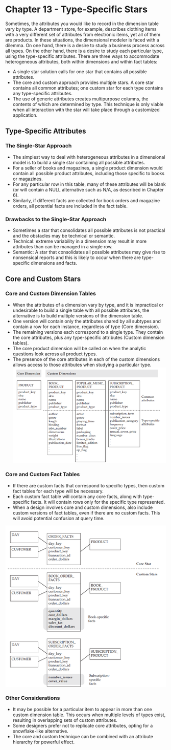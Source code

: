 # Chapter 13 - Type-Specific Stars
Sometimes, the attributes you would like to record in the dimension table vary by type. A department store, for example, describes clothing items with a very different set of attributes from electronic items, yet all of them are products. In these situations, the dimensional modeler is faced with a dilemma. On one hand, there is a desire to study a business process across all types. On the other hand, there is a desire to study each particular type, using the type-specific attributes.
There are three ways to accommodate heterogeneous attributes, both within dimensions and within fact tables:

- A single star solution calls for one star that contains all possible attributes.
- The core and custom approach provides multiple stars. A core star contains all common attributes; one custom star for each type contains any type-specific
attributes. 
- The use of generic attributes creates multipurpose columns, the contents of which are determined by type. This technique is only viable when all interaction with the star will take place through a customized application.

## Type-Specific Attributes

### The Single-Star Approach
- The simplest way to deal with heterogeneous attributes in a dimensional model is to build a single star containing all possible attributes.
- For a seller of books and magazines, a single product dimension would contain all possible product attributes, including those specific to books or magazines.
- For any particular row in this table, many of these attributes will be blank (or will contain a NULL alternative such as N/A, as described in Chapter 6).
- Similarly, if different facts are collected for book orders and magazine orders, all potential facts are included in the fact table.

### Drawbacks to the Single-Star Approach
- Sometimes a star that consolidates all possible attributes is not practical and the obstacles may be technical or semantic.
- Technical: extreme variability in a dimension may result in more attributes than can be managed in a single row.
- Semantic: A star that consolidates all possible attributes may give rise to nonsensical reports and this is likely to occur when there are type-specific dimensions and facts.

## Core and Custom Stars

### Core and Custom Dimension Tables
- When the attributes of a dimension vary by type, and it is impractical or undesirable to build a single table with all possible attributes, the alternative is to build multiple versions of the dimension table.
- One version will contain only the attributes shared by all subtypes and contain a row for each instance, regardless of type (Core dimension).
- The remaining versions each correspond to a single type. They contain the core attributes, plus any type-specific attributes (Custom dimension tables).
- The core product dimension will be called on when the analytic questions look across all product types.
- The presence of the core attributes in each of the custom dimensions allows access to those attributes when studying a particular type. 
![Core and custom](https://github.com/STEFANOVIVAS/star-schema-notes/blob/main/images/core_and_custom.png)

### Core and Custom Fact Tables
- If there are custom facts that correspond to specific types, then custom fact tables for each type will be necessary.
- Each custom fact table will contain any core facts, along with type-specific facts. It will contain rows only for the specific type represented.
- When a design involves core and custom dimensions, also include custom versions of fact tables, even if there are no custom facts. This will avoid potential confusion at query time.
  
![Custom fact](https://github.com/STEFANOVIVAS/star-schema-notes/blob/main/images/custom_fact.png)

### Other Considerations
- It may be possible for a particular item to appear in more than one custom dimension table. This occurs when multiple levels of types exist, resulting in overlapping sets of custom attributes.
- Some designers prefer not to replicate core attributes, opting for a snowflake-like alternative.
- The core and custom technique can be combined with an attribute hierarchy for powerful effect.
